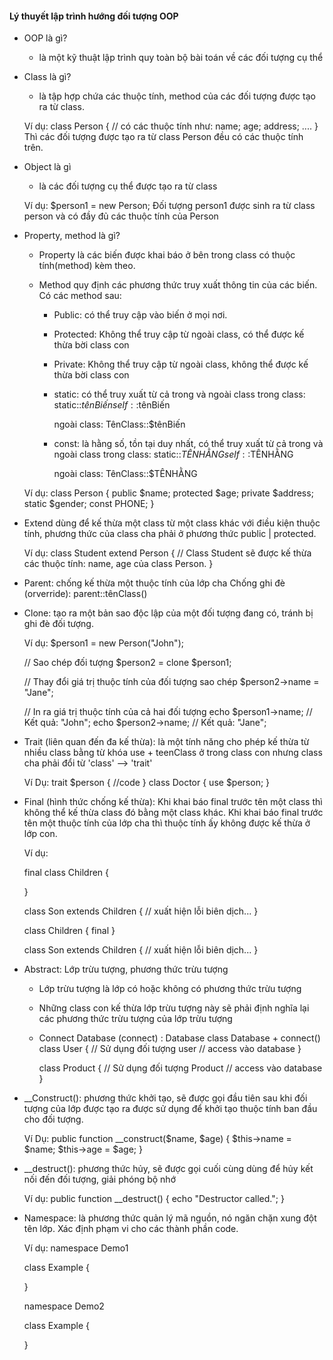 #### Lý thuyết lập trình hướng đối tượng OOP ###

- OOP là gì?
    + là một kỹ thuật lập trình quy toàn bộ bài toán về các đối tượng cụ thể

- Class là gì?
    + là tập hợp chứa các thuộc tính, method của các đối tượng được tạo ra từ class.

    Ví dụ: 
    class Person
    {
        // có các thuộc tính như:
        name;
        age;
        address;
        ....
    } 
    Thì các đối tượng được tạo ra từ class Person đều có các thuộc tính trên.

- Object là gì
    + là các đối tượng cụ thể được tạo ra từ class

    Ví dụ:
    $person1 = new Person;
    Đối tượng person1 được sinh ra từ class person và có đầy đủ các thuộc tính của Person

- Property, method là gì?
    + Property là các biến được khai báo ở bên trong class có thuộc tính(method) kèm theo.

    + Method quy định các phương thức truy xuất thông tin của các biến. Có các method sau: 
        * Public: có thể truy cập vào biến ở mọi nơi.

        * Protected: Không thể truy cập từ ngoài class, có thể được kế thừa bời class con

        * Private: Không thể truy cập từ ngoài class, không thể được kế thừa bời class con

        * static: có thể truy xuất từ cả trong và ngoài class 
            trong class:  static::$tênBiến
                          self::$tênBiến

            ngoài class: TênClass::$tênBiến
        
        * const: là hằng số, tồn tại duy nhất, có thể truy xuất từ cả trong và ngoài class 
            trong class:  static::$TÊNHẰNG
                          self::$TÊNHẰNG

            ngoài class: TênClass::$TÊNHẰNG

    Ví dụ: 
    class Person
    {
        public $name;
        protected $age;
        private $address;
        static $gender;
        const PHONE;
    }

- Extend dùng để kế thừa một class từ một class khác với điều kiện thuộc tính, phương thức của class cha phải ở phương thức public | protected.

    Ví dụ: 
    class Student extend Person
    {
        // Class Student sẽ được kế thừa các thuộc tính: name, age của class Person. 
    }
- Parent: chống kế thừa một thuộc tính của lớp cha 
    Chống ghi đè (orverride): parent::tênClass()

- Clone: tạo ra một bản sao độc lập của một đối tượng đang có, tránh bị ghi đè đối tượng.
    
    Ví dụ:
    $person1 = new Person("John");

    // Sao chép đối tượng
    $person2 = clone $person1;

    // Thay đổi giá trị thuộc tính của đối tượng sao chép
    $person2->name = "Jane";

    // In ra giá trị thuộc tính của cả hai đối tượng
    echo $person1->name;   // Kết quả: "John";
    echo $person2->name;   // Kết quả: "Jane";

- Trait (liên quan đến đa kế thừa): là một tính năng cho phép kế thừa từ nhiều class bằng từ khóa use + teenClass ở trong class con nhưng class cha phải đổi từ 'class' --> 'trait'

    Ví Dụ:
    trait $person
    {
        //code
    }
    class Doctor
    {
        use $person;
    }

- Final (hình thức chống kế thừa):
    Khi khai báo final trước tên một class thì không thể kế thừa class đó bằng một class khác.
    Khi khai báo final trước tên một thuộc tính của lớp cha thì thuộc tính ấy không được kế thừa ở lớp con.

    Ví dụ:

    final class Children
    {

    }

    class Son extends Children
    {
        // xuất hiện lỗi biên dịch...
    }

    class Children
    {
        final 
    }

    class Son extends Children
    {
        // xuất hiện lỗi biên dịch...
    }
- Abstract: Lớp trừu tượng, phương thức trừu tượng
    - Lớp trừu tượng là lớp có hoặc không có phương thức trừu tượng
    - Những class con kế thừa lớp trừu tượng này sẽ phải định nghĩa lại các phương thức trừu tượng của lớp trừu tượng
    
    - Connect Database (connect) : Database 
        class Database
            + connect()
        class User {
            // Sử dụng đối tượng user //  access vào database
        }

        class Product {
            // Sử dụng đối tượng Product // access vào database
        }

- __Construct(): phương thức khởi tạo, sẽ được gọi đầu tiên sau khi đối tượng của lớp được tạo ra được sử dụng để khởi tạo thuộc tính ban đầu cho đối tượng.

    Ví Dụ: 
    public function __construct($name, $age) {
        $this->name = $name;
        $this->age = $age;
    }

- __destruct(): phương thức hủy, sẽ được gọi cuối cùng dùng để hủy kết nối đến đối tượng, giải phóng bộ nhớ

    Ví dụ:
    public function __destruct() {
        echo "Destructor called.";
    }

- Namespace: là phương thức quản lý mã nguồn, nó ngăn chặn xung đột tên lớp. Xác định phạm vi cho các thành phần code.

    Ví dụ:
    namespace Demo1

    class Example
    {

    }

    namespace Demo2

    class Example
    {
        
    }